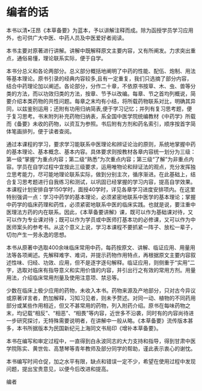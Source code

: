 # 编者的话

本书以清•汪昂《本草备要》为蓝本，予以讲解注释而成。除为函授学员学习应用外，也可供广大中医、中药人员及中医爱好者阅读。

本书主要对原著进行讲解。讲解中既解释原文主要内容，又有所阐发。力求突出重点，通俗易懂，理论联系实际，便于自学。

本书分总义和各论两部分。总义部分概括地阐明了中药的性能、配伍、炮制、用法等基本理论。原书引录的经典内容较多,且有一定重复，我们只选摘了部分内容，结合中药理论加以阐述。各论部分，分作二十章，不依原书按草、木、虫、兽等分类的方法，而以功效归类的方法，按章、节予以改编。每章、节之首均列概说，简要介绍本类药物的共性问题。每章之末均有小结，将所载药物联系对比，明确其异同，以兹鉴别运用；还附有功用归纳简表,便于学习记忆；并列有复习思考题，便于复习思考。书末附列补充药物归纳表，系全国中医学院统编教材《中药学》所载而《备要》未收的药物，以资互为参照。书后附有方剂和药名索引，顺序按首字简体笔画排列，便于读者查阅。

通过本课程的学习，要求学习能联系中医理论和辨证论治的原则，系统地掌握中药的基本理论、基本概念、基本内容。具体要求则按教材各章内容统一划分为三级：第一级“掌握”为重点内容；第二级“熟悉”为次重点内容；第三级“了解”为非重点内容。学员在自学过程中宜按此三级要求，运用唯物论和辩证法的观点，充分发挥独立思考能力，尽可能地理论联系实际，做到分别主次，循序渐进。在此基础上，结合复习思考题进行自我练习和测试，以巩固已经掌握的学习内容，提高自学效果。本课程计划安排自学150学时，面授40学时，详见各章学习进度安排项内。在这里特别强调一点：学习中药学的基本理论，必须紧密地联系中医学的基本理论；掌握中药学的临床药理和药性，必须紧密地联系中医的临床实践。也就是说，要注重中医理法方药的内在联系。因此，《本草备要讲解》课，既可以作为基础课对待，又可以作为专业课对待；既可以作为学员或中医师打基本功的必修课，又可以作为中医师案头的参考书。从这个意义上说，学习本课程不要抓紧一阵子、放松一辈子，切勿产生一劳永逸的思想。

本书从原著中选取400余味临床常用中药，每药按原文、讲解、临证应用、用量用法等各项阐述。先解释难字、难词，并提示药物作用特点，再根据原文主要内容叙述性味、归经、功效、应用，但不是逐字逐句解释。临证应用，则侧重于“实用”二字，选取对临床有指导意义和实用价值的内容，并引出行之有效的常用方剂。用量用法，介绍临床常用剂量及使用注意项、禁忌等。

少数在临床上极少应用的药物，未收入本书。药物来源及产地部分，只对古今异议或原著详言者，酌加解释，习知习见者，则未予赘述。对同一动、植物的不同药用部分或某些作用相近，但又不甚常用的药物，列入附药介绍。原书在每味药物之末，均记载“相反”、“相恶”、“相畏”等内容，近世多不沿袭，同时有的内容尚待进一步研究探讨，无特殊需要说明者，在讲解中一般从略。《本草备要》流传版本甚多，本书所据版本为民国新纪元上海同文书局印《增补本草备要》。

本书在编写和审定过程中，一直得到白永波同志的大力支持和指导，得到甘肃中医学院陈实、黄世佐、高慧琴等青年教师及部分同学的帮助，谨此表示衷心的谢忱。

本书编写时间仓促，加之水平有限，缺点和错误一定不少，希望在使用过程中发现问题，提出宝贵意见，以便今后改进和提高。

编者
